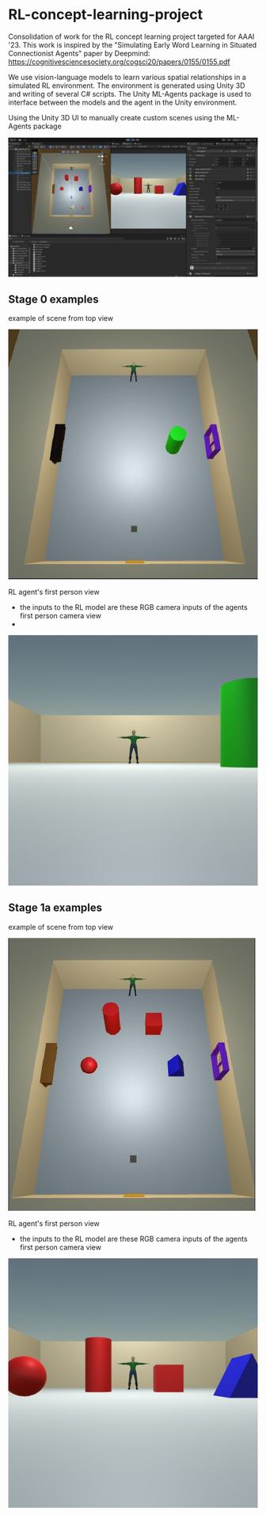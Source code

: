 # RL-concept-learning-project
Consolidation of work for the RL concept learning project targeted for AAAI '23.
This work is inspired by the "Simulating Early Word Learning in Situated Connectionist Agents" paper by Deepmind: https://cognitivesciencesociety.org/cogsci20/papers/0155/0155.pdf

We use vision-language models to learn various spatial relationships in a simulated RL environment. The environment is generated using Unity 3D and writing of several C# scripts. The Unity ML-Agents package is used to interface between the models and the agent in the Unity environment.


Using the Unity 3D UI to manually create custom scenes using the ML-Agents package

![alt text](https://github.com/haidiazaman/RL-concept-learning-project/blob/main/imgs/mlagents_s1a_unity_ui.jpg)


## Stage 0 examples
example of scene from top view

![alt text](https://github.com/haidiazaman/RL-concept-learning-project/blob/main/imgs/s0_topcamera.jpg)

RL agent's first person view 
- the inputs to the RL model are these RGB camera inputs of the agents first person camera view
- 
![alt text](https://github.com/haidiazaman/RL-concept-learning-project/blob/main/imgs/s0_agentcamera.jpg)


## Stage 1a examples
example of scene from top view

![alt text](https://github.com/haidiazaman/RL-concept-learning-project/blob/main/imgs/s1a_topcamera.jpg)

RL agent's first person view 
- the inputs to the RL model are these RGB camera inputs of the agents first person camera view
  
![alt text](https://github.com/haidiazaman/RL-concept-learning-project/blob/main/imgs/s1a_agentcamera.jpg)
